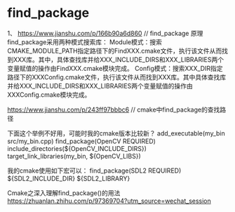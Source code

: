 # find_package
1、
https://www.jianshu.com/p/166b90a6d860  // find_package 原理
find_package采用两种模式搜索库：
Module模式：搜索CMAKE_MODULE_PATH指定路径下的FindXXX.cmake文件，执行该文件从而找到XXX库。其中，具体查找库并给XXX_INCLUDE_DIRS和XXX_LIBRARIES两个变量赋值的操作由FindXXX.cmake模块完成。
Config模式：搜索XXX_DIR指定路径下的XXXConfig.cmake文件，执行该文件从而找到XXX库。其中具体查找库并给XXX_INCLUDE_DIRS和XXX_LIBRARIES两个变量赋值的操作由XXXConfig.cmake模块完成。

https://www.jianshu.com/p/243ff97bbbc6 // cmake中find_package的查找路径

下面这个举例不好用，可能时我的cmake版本比较新？
add_executable(my_bin src/my_bin.cpp)
find_package(OpenCV REQUIRED)
include_directories(${OpenCV_INCLUDE_DIRS})
target_link_libraries(my_bin, ${OpenCV_LIBS})

我的cmake使用如下宏可以：
find_package(SDL2 REQUIRED)
${SDL2_INCLUDE_DIR}
${SDL2_LIBRARY}

Cmake之深入理解find_package()的用法
https://zhuanlan.zhihu.com/p/97369704?utm_source=wechat_session